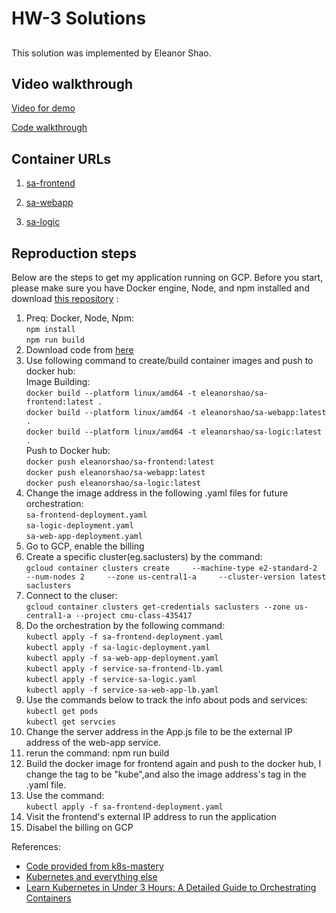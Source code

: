 # HW-3 Solutions

##
This solution was implemented by Eleanor Shao. 

## Video walkthrough
[Video for demo](https://youtu.be/Zf_dq_eQOCo)

[Code walkthrough](https://youtu.be/skuqZyIoCDA)

## Container URLs
1. [sa-frontend](https://hub.docker.com/repository/docker/eleanorshao/sa-frontend/general)

2. [sa-webapp](https://hub.docker.com/repository/docker/eleanorshao/sa-webapp/general)

3. [sa-logic](https://hub.docker.com/repository/docker/eleanorshao/sa-logic/general)
 
## Reproduction steps
Below are the steps to get my application running on GCP. Before you start, please make sure you have Docker engine, Node, and npm installed and download [this repository](https://github.com/rinormaloku/k8s-mastery) :
 
 1. Preq: Docker, Node, Npm:  
       `npm install`  
       `npm run build`  
 2. Download code from [here](https://github.com/rinormaloku/k8s-mastery)
 3. Use following command to create/build container images and push to docker hub:  
    Image Building:   
        `docker build --platform linux/amd64 -t eleanorshao/sa-frontend:latest .`  
        `docker build --platform linux/amd64 -t eleanorshao/sa-webapp:latest .`  
        `docker build --platform linux/amd64 -t eleanorshao/sa-logic:latest .`  
    Push to Docker hub:  
        `docker push eleanorshao/sa-frontend:latest`  
        `docker push eleanorshao/sa-webapp:latest`  
        `docker push eleanorshao/sa-logic:latest`  
 4. Change the image address in the following .yaml files for future orchestration:  
        `sa-frontend-deployment.yaml`  
        `sa-logic-deployment.yaml`  
        `sa-web-app-deployment.yaml`  
 5. Go to GCP, enable the billing
 6. Create a specific cluster(eg.saclusters) by the command:  
         ```gcloud container clusters create     --machine-type e2-standard-2     --num-nodes 2     --zone us-central1-a     --cluster-version latest     saclusters```
 7. Connect to the cluser:  
        ```gcloud container clusters get-credentials saclusters --zone us-central1-a --project cmu-class-435417```
 8. Do the orchestration by the following command:  
        `kubectl apply -f sa-frontend-deployment.yaml`  
        `kubectl apply -f sa-logic-deployment.yaml`  
        `kubectl apply -f sa-web-app-deployment.yaml`  
        `kubectl apply -f service-sa-frontend-lb.yaml`  
        `kubectl apply -f service-sa-logic.yaml`  
        `kubectl apply -f service-sa-web-app-lb.yaml`  
 9. Use the commands below to track the info about pods and services:  
        `kubectl get pods`  
        `kubectl get servcies`  
 10. Change the server address in the App.js file to be the external IP address of the web-app service.
 11. rerun the command: npm run build
 12. Build the docker image for frontend again and push to the docker hub, I change the tag to be "kube",and also the image address's tag in the .yaml file.
 13. Use the command:   
        `kubectl apply -f sa-frontend-deployment.yaml`  
 14. Visit the frontend's external IP address to run the application
 15. Disabel the billing on GCP


References:
* [Code provided from k8s-mastery](https://github.com/rinormaloku/k8s-mastery)
* [Kubernetes and everything else](https://rinormaloku.com/series/kubernetes-and-everything-else/)
* [Learn Kubernetes in Under 3 Hours: A Detailed Guide to Orchestrating Containers](https://medium.freecodecamp.org/learn-kubernetes-in-under-3-hours-a-detailed-guide-to-orchestrating-containers-114ff420e882)




